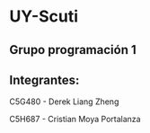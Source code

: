 # UY-Scuti
## Grupo programación 1

## Integrantes:

C5G480 - Derek Liang Zheng

C5H687 - Cristian Moya Portalanza

